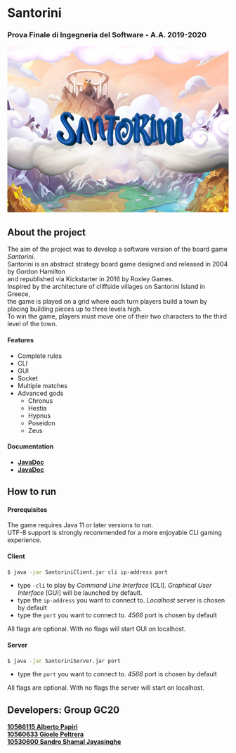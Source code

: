 <h1> Santorini</h1>
<h3>Prova Finale di Ingegneria del Software - A.A. 2019-2020 </h3>

![alt text](src/main/resources/Home/home_logo.jpg?raw=true)
<h2>About the project</h2>
<p> The aim of the project was to develop a software version of the board game <i>Santorini</i>.<br>
Santorini is an abstract strategy board game designed and released in 2004 by Gordon Hamilton <br>
and republished via Kickstarter in 2016 by Roxley Games. <br>
Inspired by the architecture of cliffside villages on Santorini Island in Greece,<br>
the game is played on a grid where each turn players build a town by placing building pieces up to three levels high.<br>
To win the game, players must move one of their two characters to the third level of the town.
</p>

<h4>Features</h4>
<ul>
<li>Complete rules</li>
<li>CLI</li>
<li>GUI</li>
<li>Socket</li>
<li>Multiple matches</li>
<li>Advanced gods
    <ul>
      <li>Chronus</li>
      <li>Hestia</li>
      <li>Hypnus</li>
      <li>Poseidon</li>
      <li>Zeus</li>
    </ul>
    </li>
</ul>

<h4>Documentation</h4>
<ul>
<li><a href = "https://github.com/alb-p/ing-sw-2020-Papiri-Peltrera-Jayasinghe/tree/master/deliveries/Javadoc"><b>JavaDoc</b> </a></li>
<li><a href = "https://github.com/alb-p/ing-sw-2020-Papiri-Peltrera-Jayasinghe/tree/master/deliveries/Coverage"><b>JavaDoc</b></a></li>
</ul>


<h2>How to run</h2> 
<h4> Prerequisites </h4>
<p>The game requires Java 11 or later versions to run.<br>
UTF-8 support is strongly recommended for a more enjoyable CLI gaming experience.</p>

<h4> Client </h4>

```bash
$ java -jar SantoriniClient.jar cli ip-address port
```
<ul>
<li>type <code>-cli</code> to play by <i>Command Line Interface</i> [CLI]. <i>Graphical User Interface</i> [GUI] will be launched by default. </li>
<li>type the <code>ip-address</code> you want to connect to. <i>Localhost</i> server is chosen by default  </li>
<li>type the <code>port</code> you want to connect to. <i>4566</i> port is chosen by default</li>
</ul>
All flags are optional. With no flags will start GUI on localhost.

<h4> Server </h4>

```bash
$ java -jar SantoriniServer.jar port
```
<ul>
<li>type the <code>port</code> you want to connect to. <i>4566</i> port is chosen by default</li>
</ul>
All flags are optional. With no flags the server will start on localhost.


<h2>Developers: Group GC20</h2>
<a href = "https://github.com/alb-p/"><b>10566115 Alberto Papiri</b> </a><br>
<a href = "https://github.com/gioelepeltrera/"><b>10560633 Gioele Peltrera</b> </a><br>
<a href = "https://github.com/sandroJaya/"><b>10530600 Sandro Shamal Jayasinghe</b> </a>
